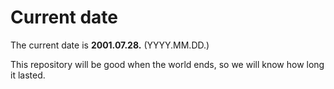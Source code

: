 # Current date

The current date is **2001.07.28.** (YYYY.MM.DD.)

This repository will be good when the world ends, so we will know how long it lasted.